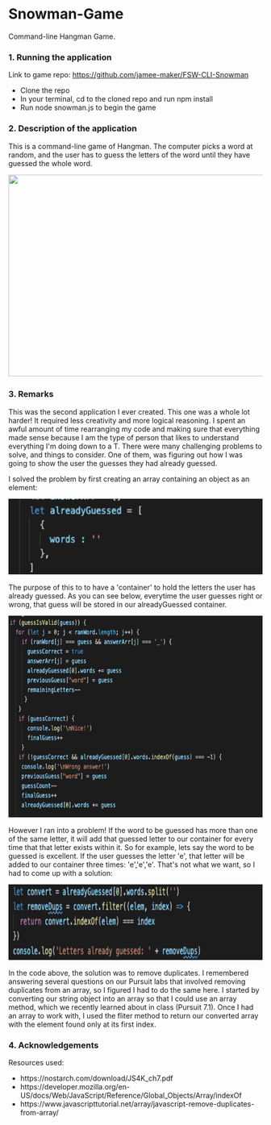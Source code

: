 # Snowman-Game
Command-line Hangman Game.


### 1. Running the application
Link to game repo: https://github.com/jamee-maker/FSW-CLI-Snowman
<ul>
  <li>Clone the repo</li>
  <li>In your terminal, cd to the cloned repo and run npm install</li>
  <li>Run node snowman.js to begin the game</li>
  </ul>
  
### 2. Description of the application
<div>

This is a command-line game of Hangman. The computer picks a word at random, and the user has to guess the letters of the word until they have guessed the whole word.
  
  
<img src="Assets/Snow intro.gif" width="700" height="400">
  
  
</div>


### 3. Remarks


<div>
  
This was the second application I ever created. This one was a whole lot harder! It required less creativity and more logical reasoning. I spent an awful amount of time rearranging my code and making sure that everything made sense because I am the type of person that likes to understand everything I'm doing down to a T. There were many challenging problems to solve, and things to consider. One of them, was figuring out how I was going to show the user the guesses they had already guessed.

I solved the problem by first creating an array containing an object as an element:



<img src="Assets/guessed  pic.png" width="700" height="150">

</div>

<div>

The purpose of this to to have a 'container' to hold the letters the user has already guessed. As you can see below, everytime the user guesses right or wrong, that guess will be stored in our alreadyGuessed container.



<img src="Assets/valid guess.png" width="700" height="400">


However I ran into a problem! If the word to be guessed has more than one of the same letter, it will add that guessed letter to our container for every time that that letter exists within it. So for example, lets say the word to be guessed is excellent. If the user guesses the letter 'e', that letter will be added to our container three times: 'e','e','e'. That's not what we want, so I had to come up with a solution:


<img src="Assets/remove.png" width="700" height="150">

In the code above, the solution was to remove duplicates. I remembered answering several questions on our Pursuit labs that involved removing duplicates from an array, so I figured I had to do the same here. I started by converting our string object into an array so that I could use an array method, which we recently learned about in class (Pursuit 7.1). Once I had an array to work with, I used the fliter method to return our converted array with the element found only at its first index.

</div>


### 4. Acknowledgements

Resources used:

<ul>
  <li>https://nostarch.com/download/JS4K_ch7.pdf</li>
  <li>https://developer.mozilla.org/en-US/docs/Web/JavaScript/Reference/Global_Objects/Array/indexOf</li>
  <li>https://www.javascripttutorial.net/array/javascript-remove-duplicates-from-array/</li>
  
  


 
